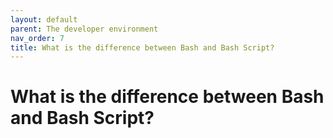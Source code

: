 ```yaml
---
layout: default
parent: The developer environment
nav_order: 7
title: What is the difference between Bash and Bash Script?
---
```


# What is the difference between Bash and Bash Script?